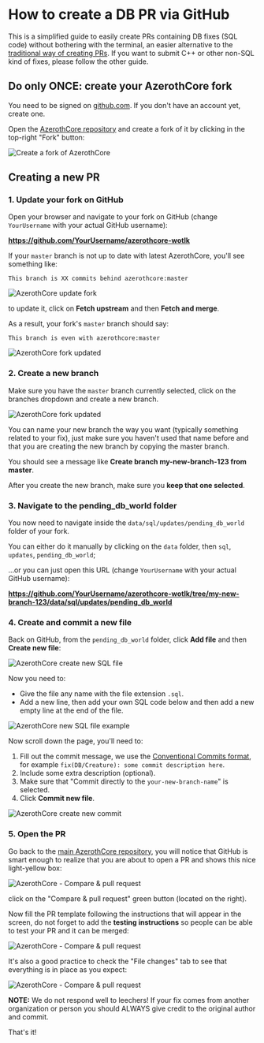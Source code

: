 # How to create a DB PR via GitHub

This is a simplified guide to easily create PRs containing DB fixes (SQL code) without bothering with the terminal, 
an easier alternative to the [traditional way of creating PRs](https://www.azerothcore.org/wiki/how-to-create-a-pr).
If you want to submit C++ or other non-SQL kind of fixes, please follow the other guide.

## Do only ONCE: create your AzerothCore fork

You need to be signed on [github.com](https://github.com/). If you don't have an account yet, create one.

Open the [AzerothCore repository](https://github.com/azerothcore/azerothcore-wotlk)
and create a fork of it by clicking in the top-right "Fork" button:

![Create a fork of AzerothCore](http://www.azerothcore.org/wiki/assets/images/pr-tutorial/1.png)

## Creating a new PR

### 1. Update your fork on GitHub

Open your browser and navigate to your fork on GitHub (change `YourUsername` with your actual GitHub username):

**https://github.com/YourUsername/azerothcore-wotlk**

If your `master` branch is not up to date with latest AzerothCore, you'll see something like:

`This branch is XX commits behind azerothcore:master`

![AzerothCore update fork](http://www.azerothcore.org/wiki/assets/images/pr-tutorial/update-fork-1.png)

to update it, click on **Fetch upstream** and then **Fetch and merge**.

As a result, your fork's `master` branch should say:

`This branch is even with azerothcore:master`

![AzerothCore fork updated](http://www.azerothcore.org/wiki/assets/images/pr-tutorial/update-fork-2.png)

### 2. Create a new branch

Make sure you have the `master` branch currently selected, click on the branches dropdown and create a new branch.

![AzerothCore fork updated](http://www.azerothcore.org/wiki/assets/images/pr-tutorial/web-create-new-branch.png)

You can name your new branch the way you want (typically something related to your fix), 
just make sure you haven't used that name before and that you are creating the new branch by copying the master branch.

You should see a message like **Create branch my-new-branch-123 from master**.

After you create the new branch, make sure you **keep that one selected**.

### 3. Navigate to the pending_db_world folder

You now need to navigate inside the `data/sql/updates/pending_db_world` folder of your fork.

You can either do it manually by clicking on the `data` folder, then `sql`, `updates`, `pending_db_world`;

...or you can just open this URL (change `YourUsername` with your actual GitHub username):

**https://github.com/YourUsername/azerothcore-wotlk/tree/my-new-branch-123/data/sql/updates/pending_db_world**

### 4. Create and commit a new file

Back on GitHub, from the `pending_db_world` folder, click **Add file** and then **Create new file**:

![AzerothCore create new SQL file](http://www.azerothcore.org/wiki/assets/images/pr-tutorial/web-create-new-file-1.png)

Now you need to:

- Give the file any name with the file extension `.sql`.
- Add a new line, then add your own SQL code below and then add a new empty line at the end of the file.

![AzerothCore new SQL file example](http://www.azerothcore.org/wiki/assets/images/pr-tutorial/web-create-new-file-2.png)

Now scroll down the page, you'll need to:

1. Fill out the commit message, we use the [Conventional Commits format](https://www.conventionalcommits.org/),
  for example `fix(DB/Creature): some commit description here`.
2. Include some extra description (optional).
3. Make sure that "Commit directly to the `your-new-branch-name`" is selected.
4. Click **Commit new file**.

![AzerothCore create new commit](http://www.azerothcore.org/wiki/assets/images/pr-tutorial/web-create-commit.png)

### 5. Open the PR

Go back to the [main AzerothCore repository](https://github.com/azerothcore/azerothcore-wotlk),
you will notice that GitHub is smart enough to realize that you are about to open a PR
and shows this nice light-yellow box:

![AzerothCore - Compare & pull request](http://www.azerothcore.org/wiki/assets/images/pr-tutorial/11.png)

click on the "Compare & pull request" green button (located on the right).

Now fill the PR template following the instructions that will appear in the screen,
do not forget to add the **testing instructions** so people can be able to test your PR and it can be merged:

![AzerothCore - Compare & pull request](http://www.azerothcore.org/wiki/assets/images/pr-tutorial/12.png)

It's also a good practice to check the "File changes" tab to see that everything is in place as you expect:

![AzerothCore - Compare & pull request](http://www.azerothcore.org/wiki/assets/images/pr-tutorial/13.png)

**NOTE:** We do not respond well to leechers! If your fix comes from another organization or person 
you should ALWAYS give credit to the original author and commit.

That's it!
